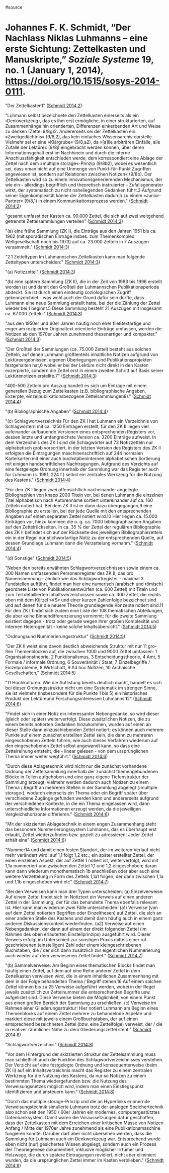 #source 

# Johannes F. K. Schmidt, “Der Nachlass Niklas Luhmanns – eine erste Sichtung: Zettelkasten und Manuskripte,” *Soziale Systeme* 19, no. 1 (January 1, 2014), https://doi.org/10.1515/sosys-2014-0111.

"Der Zettelkasten1" ([Schmidt 2014:2](zotero://open-pdf/groups/2533259/items/3FXVCFXG?page=2))

"Luhmann selbst bezeichnete den Zettelkasten einerseits als ein ›Denkwerkzeug‹, das es ihm erst ermögliche, in einer strukturierten, auf Zusammenhänge hin orientierten, Differenzen einkerbenden Art und Weise zu denken (Zettel 9/8g)2. Andererseits sei der Zettelkasten ein »Zweitgedächtnis« (9/8,2), das kein einfaches Wissensarchiv darstelle. Vielmehr sei er eine »Klärgrube« (9/8,a2), da »[a]lle arbiträren Einfälle, alle Zufälle der Lektüre« (9/8j) eingebracht werden können, über deren Informationsgehalt erst im Nachhinein und durch die interne Anschlussfähigkeit entschieden werde; dem korrespondiert eine Ablage der Zettel nach dem »multiple storage«-Prinzip (9/8b2), wobei es wesentlich sei, dass »man nicht auf eine Unmenge von Punkt-für-Punkt Zugriffen angewiesen ist, sondern auf Relationen zwischen Notizen« (9/8b). Der Zettelkasten wird so zu einem innovationsgenerierenden Mechanismus, der wie ein - allerdings begrifflich und theoretisch instruierter - Zufallsgenerator wirkt, der systematisch zu nicht naheliegenden Gedanken führt.3 Aufgrund seiner Eigenkomplexität könne der Zettelkasten dadurch zu einem »Junior-Partner« (9/8,1) in einem Kommunikationsprozess werden." ([Schmidt 2014:2](zotero://open-pdf/groups/2533259/items/3FXVCFXG?page=2))

"gesamt umfasst der Kasten ca. 90.000 Zettel, die sich auf zwei weitgehend getrennte Zettelsammlungen verteilen" ([Schmidt 2014:3](zotero://open-pdf/groups/2533259/items/3FXVCFXG?page=3))

"(a) eine frühe Sammlung (ZK I), die Einträge aus den Jahren 1951 bis ca. 1962 (mit sporadischen Einträge insbes. zum Themenkomplex Weltgesellschaft noch bis 1973) auf ca. 23.000 Zetteln in 7 Auszügen versammelt." ([Schmidt 2014:3](zotero://open-pdf/groups/2533259/items/3FXVCFXG?page=3))

"2.1 Zetteltypen Im Luhmannschen Zettelkasten kann man folgende Zetteltypen unterscheiden:" ([Schmidt 2014:3](zotero://open-pdf/groups/2533259/items/3FXVCFXG?page=3))

"(a) Notizzettel" ([Schmidt 2014:3](zotero://open-pdf/groups/2533259/items/3FXVCFXG?page=3))

"(b) eine spätere Sammlung (ZK II), die in der Zeit von 1963 bis 1996 erstellt worden ist und damit den Großteil der Luhmannschen Publikationsperiode abdeckt. Sie ist durch einen eindeutig soziologischen Zugriff gekennzeichnet - was wohl auch der Grund dafür sein dürfte, dass Luhmann eine neue Sammlung erstellt hatte, bei der die Zählung der Zettel wieder bei 1 beginnt.5 Diese Sammlung besteht 21 Auszügen mit insgesamt ca. 67.000 Zetteln." ([Schmidt 2014:3](zotero://open-pdf/groups/2533259/items/3FXVCFXG?page=3))

"aus den 1950er und 60er Jahren häufig noch eher fließtextartige und enger am rezipierten Originaltext orientierte Einträge umfassen, werden die Notizen ab den 1970er Jahren zunehmend thesenartiger und kompakter." ([Schmidt 2014:3](zotero://open-pdf/groups/2533259/items/3FXVCFXG?page=3))

"Der Großteil der Sammlungen (ca. 75.000 Zettel) besteht aus solchen Zetteln, auf denen Luhmann größtenteils inhaltliche Notizen aufgrund von Lektüreergebnissen, eigenen Überlegungen und Publikationsprojekten festgehalten hat,6 wobei er bei der Lektüre nicht direkt in den Kasten exzerpierte, sondern die Zettel erst in einem zweiten Schritt auf Basis seiner Lektürenotizen erstellte.7" ([Schmidt 2014:3](zotero://open-pdf/groups/2533259/items/3FXVCFXG?page=3))

"400-500 Zetteln pro Auszug handelt es sich um Einträge mit einem generellen Bezug zum Zettelkasten (z.B. bibliographische Angaben, Exzerpte, einzelpublikationsbezogene Zettelsammlungen8)." ([Schmidt 2014:4](zotero://open-pdf/groups/2533259/items/3FXVCFXG?page=4))

"(b) Bibliographische Angaben" ([Schmidt 2014:4](zotero://open-pdf/groups/2533259/items/3FXVCFXG?page=4))

"(c) Schlagwortverzeichnis Für den ZK I hat Luhmann ein Verzeichnis von Schlagwörtern mit ca. 1250 Einträgen erstellt, für den ZK II liegen vier aufeinander aufbauende Versionen eines entsprechenden Registers vor, dessen letzte und umfangreichste Version ca. 3200 Einträge aufweist. In dem Verzeichnis des ZK I sind die Schlagwörter auf 73 Notizzetteln nur alphabetisch grob vorsortiert, in der letzten Version des Registers des ZK II erfolgten die Eintragungen maschinenschriftlich auf 244 normalen Karteikarten mit einer auch buchstabeninternen alphabetischen Sortierung mit einigen handschriftlichen Nachtragungen. Aufgrund des Verzichts auf eine festgelegte Ordnung innerhalb der Sammlung war das Regis ter auch für Luhmann (s. 1981, 224 f.) selbst ein zentrales Werkzeug für die Nutzung des Kastens." ([Schmidt 2014:4](zotero://open-pdf/groups/2533259/items/3FXVCFXG?page=4))

"Für den ZK I liegen zwei offensichtlich nacheinander angelegte Bibliographien von knapp 2000 Titeln vor, bei denen Luhmann die einzelnen Titel alphabetisch nach Autorenname sortiert untereinander auf ca. 160 Zetteln notiert hat. Bei dem ZK II ist er dann dazu übergegangen,9 eine Bibliographie zu erstellen, bei der jede Quelle mit den entsprechenden Angaben auf einem separaten Zettel notiert wird.10 Hier liegen ca. 15.000 Einträgen vor, hinzu kommen die o. g. ca. 7000 bibliographischen Angaben auf den Zettelrückseiten. In ca. 35 % der Zettel der regulären Bibliographie des ZK II befindet sich auf der Rückseite des jeweiligen Bibliographiezettels ein in der Regel nur stichwortartige Notiz zu der entsprechenden Quelle, auf dessen Grundlage Luhmann dann die Verzettelung vornahm." ([Schmidt 2014:4](zotero://open-pdf/groups/2533259/items/3FXVCFXG?page=4))

"(d) Sonstige" ([Schmidt 2014:5](zotero://open-pdf/groups/2533259/items/3FXVCFXG?page=5))

"Neben den bereits erwähnten Schlagwortverzeichnissen sowie einem ca. 300 Namen umfassenden Personenregister des ZK II, das pro Namensnennung - ähnlich wie das Schlagwortregister - maximal 3 Fundstellen aufführt, findet man hier eine numerisch (arabisch und römisch) geordnete Liste von Publikationsentwürfen (ca. 600 Zettel) mit Titeln und zum Teil detaillierten Inhaltsverzeichnissen sowie ca. 300 Zettel, die rechts oben mit dem Kürzel »VS« und einer kurzen Zahlenfolge bezeichnet sind und auf denen für die neuere Theorie grundlegende Konzepte notiert sind.11 Für den ZK I findet sich zudem eine Liste der 108 thematischen Abteilungen, die aber keine Binnendifferenzierung vornimmt; für die zweite Sammlung existiert dagegen - trotz oder gerade wegen ihrer großen Komplexität und internen Heterogenität - keine solche Inhaltsübersicht." ([Schmidt 2014:5](zotero://open-pdf/groups/2533259/items/3FXVCFXG?page=5))

"Ordnungsund Nummerierungsstruktur" ([Schmidt 2014:5](zotero://open-pdf/groups/2533259/items/3FXVCFXG?page=5))

"Der ZK II weist eine davon deutlich abweichende Struktur mit nur 11 gro- ßen Themenblöcken auf, die zwischen 1000 und 9000 Zettel umfassen: 1 Organisationstheorie, 2 Funktionalismus, 3 Entscheidungstheorie, 4 Amt, 5 Formale / informale Ordnung, 6 Souveränität / Staat, 7 Einzelbegriffe / Einzelprobleme, 8 Wirtschaft, 9 Ad hoc Notizen, 10 Archaische Gesellschaften," ([Schmidt 2014:5](zotero://open-pdf/groups/2533259/items/3FXVCFXG?page=5))

"11 Hochkulturen. Wie die Auflistung bereits deutlich macht, handelt es sich bei dieser Ordnungsstruktur nicht um eine Systematik im strengen Sinne, sie ist vielmehr (insbesondere für die Punkte 1 bis 5) ein historisches Produkt der Lektüreund Forschungsinteressen Luhmanns.12" ([Schmidt 2014:6](zotero://open-pdf/groups/2533259/items/3FXVCFXG?page=6))

"Findet sich in einer Notiz ein interessanter Nebengedanke, so wird dieser (gleich oder später) weiterverfolgt. Diese zusätzlichen Notizen, die zu einem bereits notierten Gedanken hinzukommen, wurden auf einen an dieser Stelle dann einzuschiebenden Zettel notiert; es können auch mehrere Punkte auf einem zunächst erstellten Zettel sein, die dann zu mehreren eingeschobenen Zetteln führen, wie auch dieses Verfahren wiederum auf den eingeschobenen Zettel selbst angewandt kann, so dass eine Zettelreihung entsteht, die - linear gelesen - von dem ursprünglichen Thema immer weiter wegführt." ([Schmidt 2014:6](zotero://open-pdf/groups/2533259/items/3FXVCFXG?page=6))

"Durch diese Ablagetechnik wird nicht nur die zunächst vorhandene Ordnung der Zettelsammlung innerhalb der zunächst themengebundenen Blöcke in Teilen aufgehoben und eine ganz eigene Tiefenstruktur der Sammlung erzeugt, vielmehr werden dadurch auch Notizen zu einem Thema / Begriff an mehreren Stellen in der Sammlung abgelegt (›multiple storage‹), wodurch einerseits ein Thema oder ein Begriff später über verschiedene Zugänge gefunden werden kann und andererseits aufgrund der verschiedenen Kontexte, in die ein Thema eingelassen wird, dann unterschiedliche Informationen erzeugt werden, da die jeweiligen Vergleichshorizonte differieren." ([Schmidt 2014:6](zotero://open-pdf/groups/2533259/items/3FXVCFXG?page=6))

"Mit der skizzierten Ablagetechnik in einem engen Zusammenhang steht das besondere Nummerierungssystem Luhmanns, das es überhaupt erst erlaubt, Zettel wiederzufinden bzw. gezielt zu adressieren: Jeder Zettel erhält eine" ([Schmidt 2014:6](zotero://open-pdf/groups/2533259/items/3FXVCFXG?page=6))

"Nummer14 und damit einen festen Standort, der im weiteren Verlauf nicht mehr verändert wird: auf 1,1 folgt 1,2 etc.; ein später erstellter Zettel, der einen einzelnen Aspekt, der auf Zettel 1 notiert ist, weiterverfolgt, wird mit 1,1a nummeriert und zwischen den Zettel 1,1 und 1,2 eingeschoben; daran kann dann wiederum monothematisch 1b anschließen oder aber auch eine weitere Verzettelung in Form des Zettels 1,1a1 folgen, der dann zwischen 1,1a und 1,1b eingeschoben wird etc" ([Schmidt 2014:7](zotero://open-pdf/groups/2533259/items/3FXVCFXG?page=7))

"Bei den Verweisen kann man drei Typen unterscheiden: (a) Einzelverweise: Auf einem Zettel findet sich im Notiztext ein Verweis auf einen anderen Zettel in der Sammlung, der für das behandelte Thema ebenfalls relevant ist. Hier kann man wiederum zwei Fälle unterscheiden: (a1) Verweise (von auf dem Zettel notierten Begriffen oder Einzelthesen) auf Zettel, die sich an einer anderen Stelle des Kastens und damit dann häufig auch in einem ganz anderen Diskussionskontext wiederfinden. (a2) Verweise auf einen Nebengedanken, der dann auf einem der direkt folgenden Zettel (im Rahmen des oben erläuterten Einstellprinzips) ausgeführt wird. Dieser Verweis erfolgt im Unterschied zur sonstigen Praxis mittels einer rot geschriebenen (einstelligen) Zahl oder einem kleingeschriebenen Buchstaben, die / der sich dann zusätzlich zur eigentlichen Nummerierung auch wieder auf dem verwiesenen Zettel findet." ([Schmidt 2014:7](zotero://open-pdf/groups/2533259/items/3FXVCFXG?page=7))

"(b) Sammelverweise: Am Beginn eines thematischen Blocks findet man häufig einen Zettel, auf dem auf eine Reihe anderer Zettel in dem Zettelkasten verwiesen wird, die in einem inhaltlichen Zusammenhang mit dem in der Folge behandelten Thema / Begriff stehen.16 Auf einem solchen Zettel können bis zu 25 Verweise aufgeführt werden, wobei in der Regel jeweils zusätzlich zur Zettelnummer die entsprechenden Begriffe usw. aufgelistet sind. Diese Verweise bieten die Möglichkeit, von einem Punkt aus einen großen Bereich der Sammlung zu erschließen. (c) Verweise im Rahmen einer Gliederungsstruktur: Hier notiert Luhmann am Beginn eines Themenblocks auf einem Zettel mehrere zu behandelnde Aspekte und markiert diese mit jeweils einem Großbuchstaben, der auf einen entsprechend bezeichneten Zettel (bzw. eine Zettelfolge) verweist, der / die in relativer räumlicher Nähe zu dem Gliederungszettel steht." ([Schmidt 2014:8](zotero://open-pdf/groups/2533259/items/3FXVCFXG?page=8))

"Schlagwortverzeichnis" ([Schmidt 2014:8](zotero://open-pdf/groups/2533259/items/3FXVCFXG?page=8))

"Vor dem Hintergrund der skizzierten Struktur der Zettelsammlung muss man schließlich auch die Funktion des Schlagwortverzeichnisses verstehen. Der Verzicht auf eine festgelegte Ordnung und konsequenterweise (beim ZK II) auf ein Inhaltsverzeichnis macht das Register zu einem zentralen Werkzeug für die Nutzung des Kastens, da nur so Notizen zu einem bestimmten Thema wiedergefunden bzw. die Nutzung des Verweisungsnetzes möglich wird, indem man einen Einstiegspunkt identifizieren und ansteuern kann." ([Schmidt 2014:8](zotero://open-pdf/groups/2533259/items/3FXVCFXG?page=8))

"Durch das multiple storage-Prinzip und die an Hyperlinks erinnernde Verweisungstechnik simulierte Luhmann trotz der analogen Speichertechnik also schon seit den 1950 / 60er Jahren ein modernes, computergestütztes Datenbanksystem. Damit waren die Voraussetzungen dafür geschaffen, dass der Zettelkasten mit dem Erreichen einer kritischen Masse von Notizen Anfang / Mitte der 1970er Jahre zunehmend als eine Publikationsmaschine fungieren konnte. Darüber darf aber nicht übersehen werden, dass die Sammlung für Luhmann auch ein Denkwerkzeug war. Entsprechend wurde eben nicht (nur) gesichertes Wissen abgelegt, sondern auch ein Prozess der Theoriegenese dokumentiert, inklusive möglicher Irrtümer und Holzwege, die durch spätere Eintragungen revidiert, nicht aber eliminiert wurden, da die ursprünglichen Zettel immer im Kasten verblieben." ([Schmidt 2014:9](zotero://open-pdf/groups/2533259/items/3FXVCFXG?page=9))